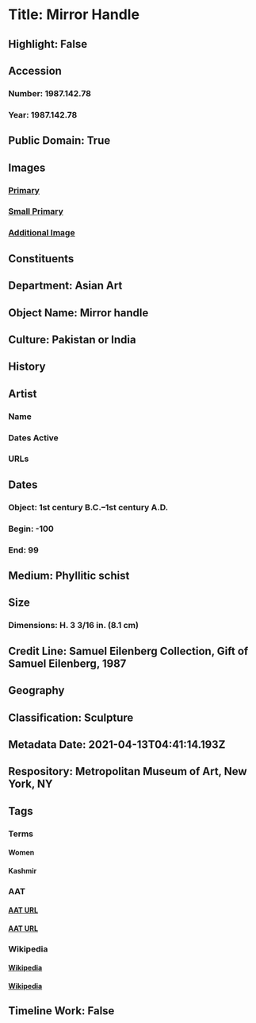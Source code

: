 # Title: Mirror Handle
## Highlight: False
## Accession
### Number: 1987.142.78
### Year: 1987.142.78
## Public Domain: True
## Images
### [Primary](https://images.metmuseum.org/CRDImages/as/original/1987_142_78_F.jpg)
### [Small Primary](https://images.metmuseum.org/CRDImages/as/web-large/1987_142_78_F.jpg)
### [Additional Image](https://images.metmuseum.org/CRDImages/as/original/1987_142_78_B.jpg)
## Constituents
## Department: Asian Art
## Object Name: Mirror handle
## Culture: Pakistan or India
## History
## Artist
### Name
### Dates Active
### URLs
## Dates
### Object: 1st century B.C.–1st century A.D.
### Begin: -100
### End: 99
## Medium: Phyllitic schist
## Size
### Dimensions: H. 3 3/16 in. (8.1 cm)
## Credit Line: Samuel Eilenberg Collection, Gift of Samuel Eilenberg, 1987
## Geography
## Classification: Sculpture
## Metadata Date: 2021-04-13T04:41:14.193Z
## Respository: Metropolitan Museum of Art, New York, NY
## Tags
### Terms
#### Women
#### Kashmir
### AAT
#### [AAT URL](http://vocab.getty.edu/page/aat/300025943)
#### [AAT URL](http://vocab.getty.edu/page/aat/300018817)
### Wikipedia
#### [Wikipedia]()
#### [Wikipedia]()
## Timeline Work: False